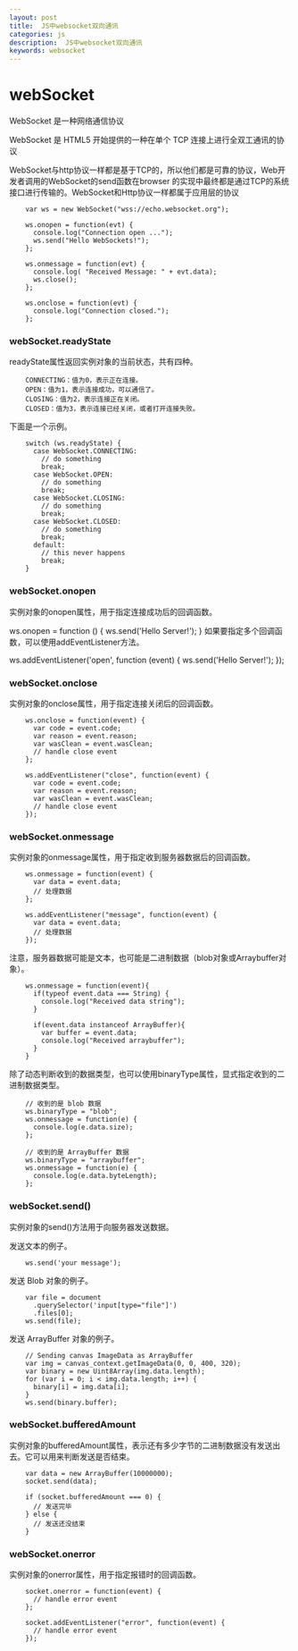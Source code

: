 ```yaml
---
layout: post
title:  JS中websocket双向通讯
categories: js
description:  JS中websocket双向通讯
keywords: websocket
---
```




# webSocket

WebSocket 是一种网络通信协议

WebSocket 是 HTML5 开始提供的一种在单个 TCP 连接上进行全双工通讯的协议

WebSocket与http协议一样都是基于TCP的，所以他们都是可靠的协议，Web开发者调用的WebSocket的send函数在browser 的实现中最终都是通过TCP的系统接口进行传输的。WebSocket和Http协议一样都属于应用层的协议

```
	var ws = new WebSocket("wss://echo.websocket.org");

	ws.onopen = function(evt) { 
	  console.log("Connection open ..."); 
	  ws.send("Hello WebSockets!");
	};

	ws.onmessage = function(evt) {
	  console.log( "Received Message: " + evt.data);
	  ws.close();
	};

	ws.onclose = function(evt) {
	  console.log("Connection closed.");
	};      

```


### webSocket.readyState

readyState属性返回实例对象的当前状态，共有四种。

```
	CONNECTING：值为0，表示正在连接。
	OPEN：值为1，表示连接成功，可以通信了。
	CLOSING：值为2，表示连接正在关闭。
	CLOSED：值为3，表示连接已经关闭，或者打开连接失败。
```
下面是一个示例。

```
	switch (ws.readyState) {
	  case WebSocket.CONNECTING:
	    // do something
	    break;
	  case WebSocket.OPEN:
	    // do something
	    break;
	  case WebSocket.CLOSING:
	    // do something
	    break;
	  case WebSocket.CLOSED:
	    // do something
	    break;
	  default:
	    // this never happens
	    break;
	}
```

### webSocket.onopen
实例对象的onopen属性，用于指定连接成功后的回调函数。


ws.onopen = function () {
  ws.send('Hello Server!');
}
如果要指定多个回调函数，可以使用addEventListener方法。


ws.addEventListener('open', function (event) {
  ws.send('Hello Server!');
});



### webSocket.onclose
实例对象的onclose属性，用于指定连接关闭后的回调函数。

```
	ws.onclose = function(event) {
	  var code = event.code;
	  var reason = event.reason;
	  var wasClean = event.wasClean;
	  // handle close event
	};

	ws.addEventListener("close", function(event) {
	  var code = event.code;
	  var reason = event.reason;
	  var wasClean = event.wasClean;
	  // handle close event
	});
```


### webSocket.onmessage
实例对象的onmessage属性，用于指定收到服务器数据后的回调函数。

```
	ws.onmessage = function(event) {
	  var data = event.data;
	  // 处理数据
	};

	ws.addEventListener("message", function(event) {
	  var data = event.data;
	  // 处理数据
	});
```
注意，服务器数据可能是文本，也可能是二进制数据（blob对象或Arraybuffer对象）。

```
	ws.onmessage = function(event){
	  if(typeof event.data === String) {
	    console.log("Received data string");
	  }

	  if(event.data instanceof ArrayBuffer){
	    var buffer = event.data;
	    console.log("Received arraybuffer");
	  }
	}
```
除了动态判断收到的数据类型，也可以使用binaryType属性，显式指定收到的二进制数据类型。

```
	// 收到的是 blob 数据
	ws.binaryType = "blob";
	ws.onmessage = function(e) {
	  console.log(e.data.size);
	};

	// 收到的是 ArrayBuffer 数据
	ws.binaryType = "arraybuffer";
	ws.onmessage = function(e) {
	  console.log(e.data.byteLength);
	};
```

### webSocket.send()
实例对象的send()方法用于向服务器发送数据。

发送文本的例子。

```
	ws.send('your message');
```

发送 Blob 对象的例子。

```
	var file = document
	  .querySelector('input[type="file"]')
	  .files[0];
	ws.send(file);
```

发送 ArrayBuffer 对象的例子。

```
	// Sending canvas ImageData as ArrayBuffer
	var img = canvas_context.getImageData(0, 0, 400, 320);
	var binary = new Uint8Array(img.data.length);
	for (var i = 0; i < img.data.length; i++) {
	  binary[i] = img.data[i];
	}
	ws.send(binary.buffer);
```

### webSocket.bufferedAmount

实例对象的bufferedAmount属性，表示还有多少字节的二进制数据没有发送出去。它可以用来判断发送是否结束。

```
	var data = new ArrayBuffer(10000000);
	socket.send(data);

	if (socket.bufferedAmount === 0) {
	  // 发送完毕
	} else {
	  // 发送还没结束
	}
```

### webSocket.onerror
实例对象的onerror属性，用于指定报错时的回调函数。

```
	socket.onerror = function(event) {
	  // handle error event
	};

	socket.addEventListener("error", function(event) {
	  // handle error event
	});
```
